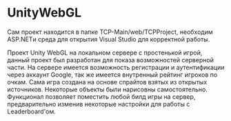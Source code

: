 # UnityWebGL
Сам проект находится в папке TCP-Main/web/TCPProject, необходим ASP.NETи среда для открытия Visual Studio для корректной работы.

Проект Unity WebGL на локальном сервере с простенькой игрой, данный проект был разработан для показа возможностей серверной части.
На сервере имеется возможность регистрации и аутентификации через аккаунт Google, так же имеется внутренный рейтинг игроков по очкам.
Сама игра создана на основе спрайтов взятых из открытых источников. Некоторые объекты были нарисовны самостоятельно.
Функционал позволяет поместить любой билд игры на сервер, предварительно изменив некоторые настройки для работы с Leaderboard'ом.
